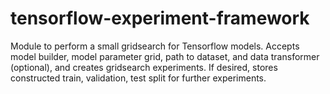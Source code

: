 # tensorflow-experiment-framework
Module to perform a small gridsearch for Tensorflow models.
Accepts model builder, model parameter grid, path to dataset, and data transformer (optional), and creates gridsearch experiments. If desired, stores constructed train, validation, test split for further experiments.
